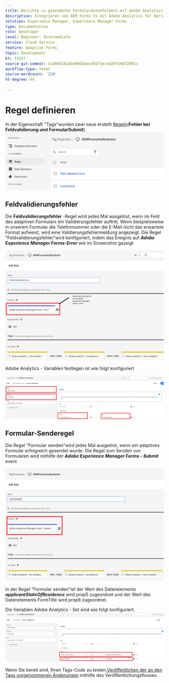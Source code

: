 ```yaml
---
title: Berichte zu gesendeten Formulardatenfeldern mit Adobe Analytics
description: Integrieren von AEM Forms CS mit Adobe Analytics für Berichte zu Formulardatenfeldern
solution: Experience Manager, Experience Manager Forms
type: Documentation
role: Developer
level: Beginner, Intermediate
version: Cloud Service
feature: Adaptive Forms
topic: Development
kt: 12557
source-git-commit: 4100061624bd8955bee392f1eced20f388f2902c
workflow-type: tm+mt
source-wordcount: '220'
ht-degree: 0%

---
```


# Regel definieren

In der Eigenschaft &quot;Tags&quot;wurden zwei neue erstellt [Regeln](https://experienceleague.adobe.com/docs/platform-learn/implement-in-websites/configure-tags/add-data-elements-rules.html)(**Fehler bei Feldvalidierung und FormularSubmit**).
![adaptives Formular](assets/rules.png)


## Feldvalidierungsfehler

Die **Feldvalidierungsfehler** -Regel wird jedes Mal ausgelöst, wenn im Feld des adaptiven Formulars ein Validierungsfehler auftritt. Wenn beispielsweise in unserem Formular die Telefonnummer oder die E-Mail nicht das erwartete Format aufweist, wird eine Validierungsfehlermeldung angezeigt.
Die Regel &quot;Feldvalidierungsfehler&quot;wird konfiguriert, indem das Ereignis auf _**Adobe Experience Manager Forms-Error**_ wie im Screenshot gezeigt

![applicant-state-Residence](assets/field_validation_error_rule.png)

Adobe Analytics - Variablen festlegen ist wie folgt konfiguriert

![Aktion festlegen](assets/field_validation_action_rule.png)

## Formular-Senderegel

Die Regel &quot;Formular senden&quot;wird jedes Mal ausgelöst, wenn ein adaptives Formular erfolgreich gesendet wurde.
Die Regel zum Senden von Formularen wird mithilfe der _**Adobe Experience Manager Forms - Submit**_ event

![form-submit-rule](assets/form-submit-rule.png)

In der Regel &quot;Formular senden&quot;ist der Wert des Datenelements _**applicantStateOfResidence**_ wird prop5 zugeordnet und der Wert des Datenelements FormTitle wird prop8 zugeordnet.

Die Variablen Adobe Analytics - Set sind wie folgt konfiguriert.
![form-submit-rule-set-variables](assets/form-submit-set-variable.png)

Wenn Sie bereit sind, Ihren Tags-Code zu testen,[Veröffentlichen der an den Tags vorgenommenen Änderungen](https://experienceleague.adobe.com/docs/experience-platform/tags/publish/publishing-flow.html) mithilfe des Veröffentlichungsflusses.
